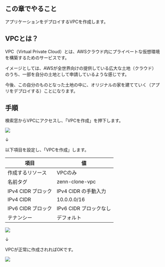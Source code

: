 ## この章でやること

アプリケーションをデプロイするVPCを作成します。

## VPCとは？

VPC（Virtual Private Cloud）とは、AWSクラウド内にプライペートな仮想環境を構築するためのサービスです。

イメージとしては、AWSが全世界向けの提供している広大な土地（クラウド）のうち、一部を自分の土地として申請しているような感じです。

今後、この自分のものとなった土地の中に、オリジナルの家を建てていく（アプリをデプロイする）ことになります。

## 手順

検索窓からVPCにアクセスし、「VPCを作成」を押下します。

![](https://storage.googleapis.com/zenn-user-upload/e60f75f03cf6-20230514.png)

↓

以下項目を設定し、「VPCを作成」します。

|項目|値|
|---|---|
|作成するリソース|VPCのみ|
|名前タグ|zenn-clone-vpc|
|IPv4 CIDR ブロック|IPv4 CIDR の手動入力|
|IPv4 CIDR|10.0.0.0/16|
|IPv6 CIDR ブロック|IPv6 CIDR ブロックなし|
|テナンシー|デフォルト|

![](https://storage.googleapis.com/zenn-user-upload/8b27696b4725-20230514.png)

↓

VPCが正常に作成されればOKです。

![](https://storage.googleapis.com/zenn-user-upload/32a672e4cd8a-20230514.png)
